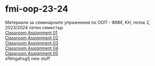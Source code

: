 # fmi-oop-23-24
Материали за семинарните упражнения по ООП - ФМИ, КН, поток 2, 2023/2024 летен семестър.      
[Classroom Assignment 01](https://classroom.github.com/a/PeZ43OQr)     
[Classroom Assignment 02](https://classroom.github.com/a/OZKfi5pt)       
[Classroom Assignment 03](https://classroom.github.com/a/KSnrGh_a)    
[Classroom Assignment 04](https://classroom.github.com/a/5yRC2J8g)  
[Classroom Assignment 05](https://classroom.github.com/a/FmNiBosR)  
sflkhgahsgfj
new stuff
